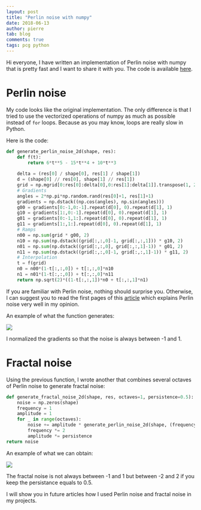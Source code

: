 ```yaml
---
layout: post
title: "Perlin noise with numpy"
date: 2018-06-13
author: pierre
tab: blog
comments: true
tags: pcg python
---
```


Hi everyone, I have written an implementation of Perlin noise with numpy that is pretty fast and I want to share it with you. The code is available [here](https://github.com/pvigier/perlin-numpy).

# Perlin noise

My code looks like the original implementation. The only difference is that I tried to use the vectorized operations of numpy as much as possible instead of `for` loops. Because as you may know, loops are really slow in Python.

Here is the code:

```python
def generate_perlin_noise_2d(shape, res):
    def f(t):
        return 6*t**5 - 15*t**4 + 10*t**3
    
    delta = (res[0] / shape[0], res[1] / shape[1])
    d = (shape[0] // res[0], shape[1] // res[1])
    grid = np.mgrid[0:res[0]:delta[0],0:res[1]:delta[1]].transpose(1, 2, 0) % 1
    # Gradients
    angles = 2*np.pi*np.random.rand(res[0]+1, res[1]+1)
    gradients = np.dstack((np.cos(angles), np.sin(angles)))
    g00 = gradients[0:-1,0:-1].repeat(d[0], 0).repeat(d[1], 1)
    g10 = gradients[1:,0:-1].repeat(d[0], 0).repeat(d[1], 1)
    g01 = gradients[0:-1,1:].repeat(d[0], 0).repeat(d[1], 1)
    g11 = gradients[1:,1:].repeat(d[0], 0).repeat(d[1], 1)
    # Ramps
    n00 = np.sum(grid * g00, 2)
    n10 = np.sum(np.dstack((grid[:,:,0]-1, grid[:,:,1])) * g10, 2)
    n01 = np.sum(np.dstack((grid[:,:,0], grid[:,:,1]-1)) * g01, 2)
    n11 = np.sum(np.dstack((grid[:,:,0]-1, grid[:,:,1]-1)) * g11, 2)
    # Interpolation
    t = f(grid)
    n0 = n00*(1-t[:,:,0]) + t[:,:,0]*n10
    n1 = n01*(1-t[:,:,0]) + t[:,:,0]*n11
    return np.sqrt(2)*((1-t[:,:,1])*n0 + t[:,:,1]*n1)
```

If you are familiar with Perlin noise, nothing should surprise you. Otherwise, I can suggest you to read the first pages of this [article](http://staffwww.itn.liu.se/~stegu/simplexnoise/simplexnoise.pdf) which explains Perlin noise very well in my opinion.

An example of what the function generates:

![](https://raw.githubusercontent.com/pvigier/perlin-numpy/master/examples/perlin.png)

I normalized the gradients so that the noise is always between -1 and 1.

<!--more-->

# Fractal noise

Using the previous function, I wrote another that combines several octaves of Perlin noise to generate fractal noise:

```python
def generate_fractal_noise_2d(shape, res, octaves=1, persistence=0.5):
    noise = np.zeros(shape)
    frequency = 1
    amplitude = 1
    for _ in range(octaves):
        noise += amplitude * generate_perlin_noise_2d(shape, (frequency*res[0], frequency*res[1]))
        frequency *= 2
        amplitude *= persistence
return noise
```

An example of what we can obtain:

![](https://raw.githubusercontent.com/pvigier/perlin-numpy/master/examples/fractal.png)

The fractal noise is not always between -1 and 1 but between -2 and 2 if you keep the persistance equals to 0.5.

I will show you in future articles how I used Perlin noise and fractal noise in my projects.
